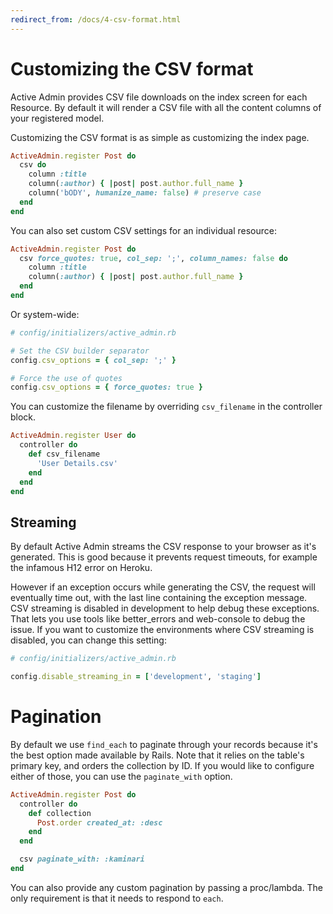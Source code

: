 ```yaml
---
redirect_from: /docs/4-csv-format.html
---
```

# Customizing the CSV format

Active Admin provides CSV file downloads on the index screen for each Resource.
By default it will render a CSV file with all the content columns of your
registered model.

Customizing the CSV format is as simple as customizing the index page.

```ruby
ActiveAdmin.register Post do
  csv do
    column :title
    column(:author) { |post| post.author.full_name }
    column('bODY', humanize_name: false) # preserve case
  end
end
```

You can also set custom CSV settings for an individual resource:

```ruby
ActiveAdmin.register Post do
  csv force_quotes: true, col_sep: ';', column_names: false do
    column :title
    column(:author) { |post| post.author.full_name }
  end
end
```

Or system-wide:

```ruby
# config/initializers/active_admin.rb

# Set the CSV builder separator
config.csv_options = { col_sep: ';' }

# Force the use of quotes
config.csv_options = { force_quotes: true }
```

You can customize the filename by overriding `csv_filename` in the controller block.
```ruby
ActiveAdmin.register User do
  controller do
    def csv_filename
      'User Details.csv'
    end
  end
end
```


## Streaming

By default Active Admin streams the CSV response to your browser as it's generated.
This is good because it prevents request timeouts, for example the infamous H12
error on Heroku.

However if an exception occurs while generating the CSV, the request will eventually
time out, with the last line containing the exception message. CSV streaming is
disabled in development to help debug these exceptions. That lets you use tools like
better_errors and web-console to debug the issue. If you want to customize the
environments where CSV streaming is disabled, you can change this setting:

```ruby
# config/initializers/active_admin.rb

config.disable_streaming_in = ['development', 'staging']
```

# Pagination

By default we use `find_each` to paginate through your records because it's the
best option made available by Rails. Note that it relies on the table's primary
key, and orders the collection by ID. If you would like to configure either of
those, you can use the `paginate_with` option.

```ruby
ActiveAdmin.register Post do
  controller do
    def collection
      Post.order created_at: :desc
    end
  end

  csv paginate_with: :kaminari
end
```

You can also provide any custom pagination by passing a proc/lambda. The only
requirement is that it needs to respond to `each`.
